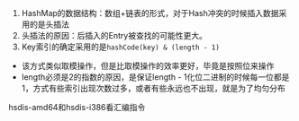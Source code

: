 1. HashMap的数据结构：数组+链表的形式，对于Hash冲突的时候插入数据采用的是头插法
2. 头插法的原因：后插入的Entry被查找的可能性更大。
3. Key索引的确定采用的是`hashCode(key) & (length - 1)`
  - 该方式类似取模操作，但是比取模操作的效率更好，毕竟是按照位来操作
  - length必须是2的指数的原因，是保证length - 1化位二进制的时候每一位都是1，方式有些索引出现次数过多，或者有些永远也不出现，就是为了均匀分布

  hsdis-amd64和hsdis-i386看汇编指令
